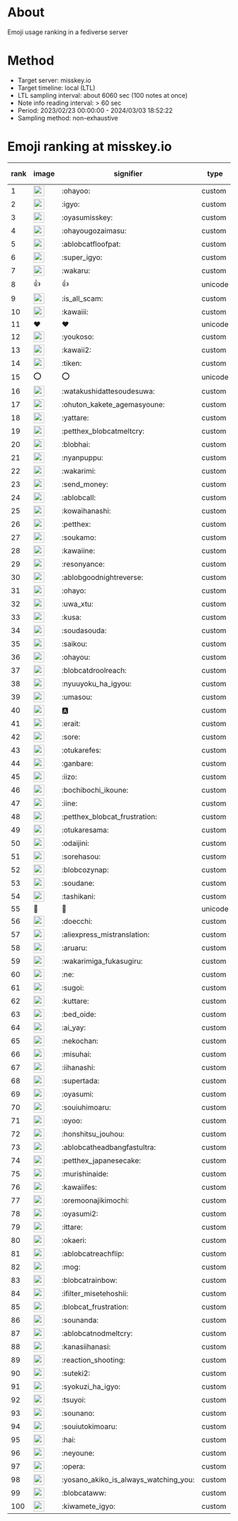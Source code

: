 # About
Emoji usage ranking in a fediverse server

# Method
- Target server: misskey.io
- Target timeline: local (LTL)
- LTL sampling interval: about 6060 sec (100 notes at once)
- Note info reading interval: > 60 sec
- Period: 2023/02/23 00:00:00 - 2024/03/03 18:52:22 
- Sampling method: non-exhaustive

# Emoji ranking at misskey.io

|rank|image|signifier|type|frequency score|
|----|----|----|----|----|
|1|<img height="24" src="https://misskey.io/emoji/ohayoo.webp">|:ohayoo:|custom|167196|
|2|<img height="24" src="https://misskey.io/emoji/igyo.webp">|:igyo:|custom|113985|
|3|<img height="24" src="https://misskey.io/emoji/oyasumisskey.webp">|:oyasumisskey:|custom|72575|
|4|<img height="24" src="https://misskey.io/emoji/ohayougozaimasu.webp">|:ohayougozaimasu:|custom|41202|
|5|<img height="24" src="https://misskey.io/emoji/ablobcatfloofpat.webp">|:ablobcatfloofpat:|custom|33242|
|6|<img height="24" src="https://misskey.io/emoji/super_igyo.webp">|:super_igyo:|custom|32014|
|7|<img height="24" src="https://misskey.io/emoji/wakaru.webp">|:wakaru:|custom|28998|
|8|👍|👍|unicode|24487|
|9|<img height="24" src="https://misskey.io/emoji/is_all_scam.webp">|:is_all_scam:|custom|23443|
|10|<img height="24" src="https://misskey.io/emoji/kawaiii.webp">|:kawaiii:|custom|21855|
|11|❤|❤|unicode|19991|
|12|<img height="24" src="https://misskey.io/emoji/youkoso.webp">|:youkoso:|custom|19591|
|13|<img height="24" src="https://misskey.io/emoji/kawaii2.webp">|:kawaii2:|custom|18791|
|14|<img height="24" src="https://misskey.io/emoji/tiken.webp">|:tiken:|custom|17043|
|15|⭕|⭕|unicode|16367|
|16|<img height="24" src="https://misskey.io/emoji/watakushidattesoudesuwa.webp">|:watakushidattesoudesuwa:|custom|16200|
|17|<img height="24" src="https://misskey.io/emoji/ohuton_kakete_agemasyoune.webp">|:ohuton_kakete_agemasyoune:|custom|16055|
|18|<img height="24" src="https://misskey.io/emoji/yattare.webp">|:yattare:|custom|15735|
|19|<img height="24" src="https://misskey.io/emoji/petthex_blobcatmeltcry.webp">|:petthex_blobcatmeltcry:|custom|15647|
|20|<img height="24" src="https://misskey.io/emoji/blobhai.webp">|:blobhai:|custom|15087|
|21|<img height="24" src="https://misskey.io/emoji/nyanpuppu.webp">|:nyanpuppu:|custom|14285|
|22|<img height="24" src="https://misskey.io/emoji/wakarimi.webp">|:wakarimi:|custom|14229|
|23|<img height="24" src="https://misskey.io/emoji/send_money.webp">|:send_money:|custom|13210|
|24|<img height="24" src="https://misskey.io/emoji/ablobcall.webp">|:ablobcall:|custom|12920|
|25|<img height="24" src="https://misskey.io/emoji/kowaihanashi.webp">|:kowaihanashi:|custom|12469|
|26|<img height="24" src="https://misskey.io/emoji/petthex.webp">|:petthex:|custom|12434|
|27|<img height="24" src="https://misskey.io/emoji/soukamo.webp">|:soukamo:|custom|11257|
|28|<img height="24" src="https://misskey.io/emoji/kawaiine.webp">|:kawaiine:|custom|11181|
|29|<img height="24" src="https://misskey.io/emoji/resonyance.webp">|:resonyance:|custom|11174|
|30|<img height="24" src="https://misskey.io/emoji/ablobgoodnightreverse.webp">|:ablobgoodnightreverse:|custom|10736|
|31|<img height="24" src="https://misskey.io/emoji/ohayo.webp">|:ohayo:|custom|10614|
|32|<img height="24" src="https://misskey.io/emoji/uwa_xtu.webp">|:uwa_xtu:|custom|10118|
|33|<img height="24" src="https://misskey.io/emoji/kusa.webp">|:kusa:|custom|9848|
|34|<img height="24" src="https://misskey.io/emoji/soudasouda.webp">|:soudasouda:|custom|9826|
|35|<img height="24" src="https://misskey.io/emoji/saikou.webp">|:saikou:|custom|9369|
|36|<img height="24" src="https://misskey.io/emoji/ohayou.webp">|:ohayou:|custom|9093|
|37|<img height="24" src="https://misskey.io/emoji/blobcatdroolreach.webp">|:blobcatdroolreach:|custom|8434|
|38|<img height="24" src="https://misskey.io/emoji/nyuuyoku_ha_igyou.webp">|:nyuuyoku_ha_igyou:|custom|8237|
|39|<img height="24" src="https://misskey.io/emoji/umasou.webp">|:umasou:|custom|7899|
|40|<img height="24" src="https://misskey.io/emoji/a.webp">|:a:|custom|7824|
|41|<img height="24" src="https://misskey.io/emoji/erait.webp">|:erait:|custom|7568|
|42|<img height="24" src="https://misskey.io/emoji/sore.webp">|:sore:|custom|7390|
|43|<img height="24" src="https://misskey.io/emoji/otukarefes.webp">|:otukarefes:|custom|7173|
|44|<img height="24" src="https://misskey.io/emoji/ganbare.webp">|:ganbare:|custom|7148|
|45|<img height="24" src="https://misskey.io/emoji/iizo.webp">|:iizo:|custom|7029|
|46|<img height="24" src="https://misskey.io/emoji/bochibochi_ikoune.webp">|:bochibochi_ikoune:|custom|7027|
|47|<img height="24" src="https://misskey.io/emoji/iine.webp">|:iine:|custom|6926|
|48|<img height="24" src="https://misskey.io/emoji/petthex_blobcat_frustration.webp">|:petthex_blobcat_frustration:|custom|6891|
|49|<img height="24" src="https://misskey.io/emoji/otukaresama.webp">|:otukaresama:|custom|6734|
|50|<img height="24" src="https://misskey.io/emoji/odaijini.webp">|:odaijini:|custom|6482|
|51|<img height="24" src="https://misskey.io/emoji/sorehasou.webp">|:sorehasou:|custom|6409|
|52|<img height="24" src="https://misskey.io/emoji/blobcozynap.webp">|:blobcozynap:|custom|6066|
|53|<img height="24" src="https://misskey.io/emoji/soudane.webp">|:soudane:|custom|5923|
|54|<img height="24" src="https://misskey.io/emoji/tashikani.webp">|:tashikani:|custom|5894|
|55|🎉|🎉|unicode|5563|
|56|<img height="24" src="https://misskey.io/emoji/doecchi.webp">|:doecchi:|custom|5497|
|57|<img height="24" src="https://misskey.io/emoji/aliexpress_mistranslation.webp">|:aliexpress_mistranslation:|custom|5455|
|58|<img height="24" src="https://misskey.io/emoji/aruaru.webp">|:aruaru:|custom|5444|
|59|<img height="24" src="https://misskey.io/emoji/wakarimiga_fukasugiru.webp">|:wakarimiga_fukasugiru:|custom|5382|
|60|<img height="24" src="https://misskey.io/emoji/ne.webp">|:ne:|custom|5341|
|61|<img height="24" src="https://misskey.io/emoji/sugoi.webp">|:sugoi:|custom|5223|
|62|<img height="24" src="https://misskey.io/emoji/kuttare.webp">|:kuttare:|custom|5199|
|63|<img height="24" src="https://misskey.io/emoji/bed_oide.webp">|:bed_oide:|custom|5111|
|64|<img height="24" src="https://misskey.io/emoji/ai_yay.webp">|:ai_yay:|custom|5053|
|65|<img height="24" src="https://misskey.io/emoji/nekochan.webp">|:nekochan:|custom|4925|
|66|<img height="24" src="https://misskey.io/emoji/misuhai.webp">|:misuhai:|custom|4862|
|67|<img height="24" src="https://misskey.io/emoji/iihanashi.webp">|:iihanashi:|custom|4858|
|68|<img height="24" src="https://misskey.io/emoji/supertada.webp">|:supertada:|custom|4826|
|69|<img height="24" src="https://misskey.io/emoji/oyasumi.webp">|:oyasumi:|custom|4795|
|70|<img height="24" src="https://misskey.io/emoji/souiuhimoaru.webp">|:souiuhimoaru:|custom|4720|
|71|<img height="24" src="https://misskey.io/emoji/oyoo.webp">|:oyoo:|custom|4674|
|72|<img height="24" src="https://misskey.io/emoji/honshitsu_jouhou.webp">|:honshitsu_jouhou:|custom|4643|
|73|<img height="24" src="https://misskey.io/emoji/ablobcatheadbangfastultra.webp">|:ablobcatheadbangfastultra:|custom|4604|
|74|<img height="24" src="https://misskey.io/emoji/petthex_japanesecake.webp">|:petthex_japanesecake:|custom|4552|
|75|<img height="24" src="https://misskey.io/emoji/murishinaide.webp">|:murishinaide:|custom|4508|
|76|<img height="24" src="https://misskey.io/emoji/kawaiifes.webp">|:kawaiifes:|custom|4379|
|77|<img height="24" src="https://misskey.io/emoji/oremoonajikimochi.webp">|:oremoonajikimochi:|custom|4209|
|78|<img height="24" src="https://misskey.io/emoji/oyasumi2.webp">|:oyasumi2:|custom|4148|
|79|<img height="24" src="https://misskey.io/emoji/ittare.webp">|:ittare:|custom|4053|
|80|<img height="24" src="https://misskey.io/emoji/okaeri.webp">|:okaeri:|custom|4008|
|81|<img height="24" src="https://misskey.io/emoji/ablobcatreachflip.webp">|:ablobcatreachflip:|custom|3947|
|82|<img height="24" src="https://misskey.io/emoji/mog.webp">|:mog:|custom|3891|
|83|<img height="24" src="https://misskey.io/emoji/blobcatrainbow.webp">|:blobcatrainbow:|custom|3856|
|84|<img height="24" src="https://misskey.io/emoji/ifilter_misetehoshii.webp">|:ifilter_misetehoshii:|custom|3801|
|85|<img height="24" src="https://misskey.io/emoji/blobcat_frustration.webp">|:blobcat_frustration:|custom|3747|
|86|<img height="24" src="https://misskey.io/emoji/sounanda.webp">|:sounanda:|custom|3711|
|87|<img height="24" src="https://misskey.io/emoji/ablobcatnodmeltcry.webp">|:ablobcatnodmeltcry:|custom|3680|
|88|<img height="24" src="https://misskey.io/emoji/kanasiihanasi.webp">|:kanasiihanasi:|custom|3596|
|89|<img height="24" src="https://misskey.io/emoji/reaction_shooting.webp">|:reaction_shooting:|custom|3572|
|90|<img height="24" src="https://misskey.io/emoji/suteki2.webp">|:suteki2:|custom|3548|
|91|<img height="24" src="https://misskey.io/emoji/syokuzi_ha_igyo.webp">|:syokuzi_ha_igyo:|custom|3491|
|92|<img height="24" src="https://misskey.io/emoji/tsuyoi.webp">|:tsuyoi:|custom|3441|
|93|<img height="24" src="https://misskey.io/emoji/sounano.webp">|:sounano:|custom|3418|
|94|<img height="24" src="https://misskey.io/emoji/souiutokimoaru.webp">|:souiutokimoaru:|custom|3378|
|95|<img height="24" src="https://misskey.io/emoji/hai.webp">|:hai:|custom|3377|
|96|<img height="24" src="https://misskey.io/emoji/neyoune.webp">|:neyoune:|custom|3340|
|97|<img height="24" src="https://misskey.io/emoji/opera.webp">|:opera:|custom|3224|
|98|<img height="24" src="https://misskey.io/emoji/yosano_akiko_is_always_watching_you.webp">|:yosano_akiko_is_always_watching_you:|custom|3194|
|99|<img height="24" src="https://misskey.io/emoji/blobcataww.webp">|:blobcataww:|custom|3182|
|100|<img height="24" src="https://misskey.io/emoji/kiwamete_igyo.webp">|:kiwamete_igyo:|custom|3100|
